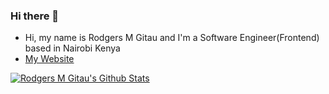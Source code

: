 ### Hi there 👋


- Hi, my name is Rodgers M Gitau and I'm a Software Engineer(Frontend) based in Nairobi Kenya
- [My Website](https://www.rodgersgitau.github.io)

[![Rodgers M Gitau's Github Stats](https://github-readme-stats.vercel.app/api?username=rodgersgitau&show_icons=true&theme=tokyonight)](https://github.com/rodgersgitau/github-readme-stats)

<!--
**rodgersgitau/rodgersgitau** is a ✨ _special_ ✨ repository because its `README.md` (this file) appears on your GitHub profile.
-->

